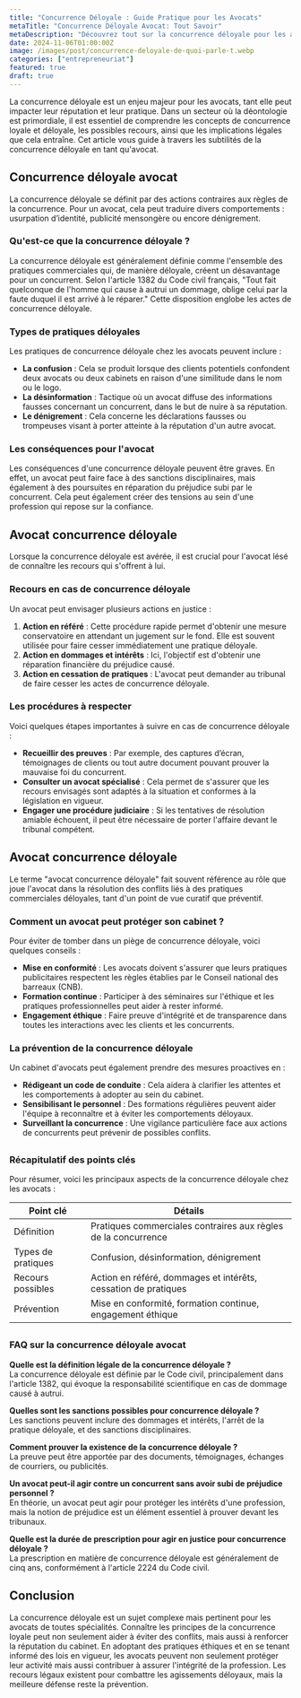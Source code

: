 ```yaml
---
title: "Concurrence Déloyale : Guide Pratique pour les Avocats"
metaTitle: "Concurrence Déloyale Avocat: Tout Savoir"
metaDescription: "Découvrez tout sur la concurrence déloyale pour les avocats, ses implications et les recours possibles."
date: 2024-11-06T01:00:00Z
image: /images/post/concurrence-deloyale-de-quoi-parle-t.webp
categories: ["entrepreneuriat"]
featured: true
draft: true
---
```


La concurrence déloyale est un enjeu majeur pour les avocats, tant elle peut impacter leur réputation et leur pratique. Dans un secteur où la déontologie est primordiale, il est essentiel de comprendre les concepts de concurrence loyale et déloyale, les possibles recours, ainsi que les implications légales que cela entraîne. Cet article vous guide à travers les subtilités de la concurrence déloyale en tant qu'avocat.

## Concurrence déloyale avocat

La concurrence déloyale se définit par des actions contraires aux règles de la concurrence. Pour un avocat, cela peut traduire divers comportements : usurpation d’identité, publicité mensongère ou encore dénigrement. 

### Qu'est-ce que la concurrence déloyale ?

La concurrence déloyale est généralement définie comme l'ensemble des pratiques commerciales qui, de manière déloyale, créent un désavantage pour un concurrent. Selon l'article 1382 du Code civil français, "Tout fait quelconque de l'homme qui cause à autrui un dommage, oblige celui par la faute duquel il est arrivé à le réparer." Cette disposition englobe les actes de concurrence déloyale.

### Types de pratiques déloyales

Les pratiques de concurrence déloyale chez les avocats peuvent inclure :

- **La confusion** : Cela se produit lorsque des clients potentiels confondent deux avocats ou deux cabinets en raison d'une similitude dans le nom ou le logo.
- **La désinformation** : Tactique où un avocat diffuse des informations fausses concernant un concurrent, dans le but de nuire à sa réputation.
- **Le dénigrement** : Cela concerne les déclarations fausses ou trompeuses visant à porter atteinte à la réputation d'un autre avocat.

### Les conséquences pour l'avocat

Les conséquences d'une concurrence déloyale peuvent être graves. En effet, un avocat peut faire face à des sanctions disciplinaires, mais également à des poursuites en réparation du préjudice subi par le concurrent. Cela peut également créer des tensions au sein d'une profession qui repose sur la confiance.

## Avocat concurrence déloyale

Lorsque la concurrence déloyale est avérée, il est crucial pour l'avocat lésé de connaître les recours qui s'offrent à lui.

### Recours en cas de concurrence déloyale

Un avocat peut envisager plusieurs actions en justice :

1. **Action en référé** : Cette procédure rapide permet d'obtenir une mesure conservatoire en attendant un jugement sur le fond. Elle est souvent utilisée pour faire cesser immédiatement une pratique déloyale.
2. **Action en dommages et intérêts** : Ici, l'objectif est d'obtenir une réparation financière du préjudice causé.
3. **Action en cessation de pratiques** : L'avocat peut demander au tribunal de faire cesser les actes de concurrence déloyale.

### Les procédures à respecter

Voici quelques étapes importantes à suivre en cas de concurrence déloyale :

- **Recueillir des preuves** : Par exemple, des captures d’écran, témoignages de clients ou tout autre document pouvant prouver la mauvaise foi du concurrent.
- **Consulter un avocat spécialisé** : Cela permet de s'assurer que les recours envisagés sont adaptés à la situation et conformes à la législation en vigueur.
- **Engager une procédure judiciaire** : Si les tentatives de résolution amiable échouent, il peut être nécessaire de porter l'affaire devant le tribunal compétent.

## Avocat concurrence déloyale

Le terme "avocat concurrence déloyale" fait souvent référence au rôle que joue l'avocat dans la résolution des conflits liés à des pratiques commerciales déloyales, tant d'un point de vue curatif que préventif.

### Comment un avocat peut protéger son cabinet ?

Pour éviter de tomber dans un piège de concurrence déloyale, voici quelques conseils :

- **Mise en conformité** : Les avocats doivent s'assurer que leurs pratiques publicitaires respectent les règles établies par le Conseil national des barreaux (CNB).
- **Formation continue** : Participer à des séminaires sur l'éthique et les pratiques professionnelles peut aider à rester informé.
- **Engagement éthique** : Faire preuve d'intégrité et de transparence dans toutes les interactions avec les clients et les concurrents.

### La prévention de la concurrence déloyale

Un cabinet d'avocats peut également prendre des mesures proactives en :

- **Rédigeant un code de conduite** : Cela aidera à clarifier les attentes et les comportements à adopter au sein du cabinet.
- **Sensibilisant le personnel** : Des formations régulières peuvent aider l'équipe à reconnaître et à éviter les comportements déloyaux.
- **Surveillant la concurrence** : Une vigilance particulière face aux actions de concurrents peut prévenir de possibles conflits.

## 

### Récapitulatif des points clés

Pour résumer, voici les principaux aspects de la concurrence déloyale chez les avocats :

| Point clé               | Détails                                                          |
|-------------------------|------------------------------------------------------------------|
| Définition              | Pratiques commerciales contraires aux règles de la concurrence   |
| Types de pratiques      | Confusion, désinformation, dénigrement                           |
| Recours possibles        | Action en référé, dommages et intérêts, cessation de pratiques    |
| Prévention              | Mise en conformité, formation continue, engagement éthique        |

## 

### FAQ sur la concurrence déloyale avocat

**Quelle est la définition légale de la concurrence déloyale ?**  
La concurrence déloyale est définie par le Code civil, principalement dans l'article 1382, qui évoque la responsabilité scientifique en cas de dommage causé à autrui.

**Quelles sont les sanctions possibles pour concurrence déloyale ?**  
Les sanctions peuvent inclure des dommages et intérêts, l'arrêt de la pratique déloyale, et des sanctions disciplinaires.

**Comment prouver la existence de la concurrence déloyale ?**  
La preuve peut être apportée par des documents, témoignages, échanges de courriers, ou publicités.

**Un avocat peut-il agir contre un concurrent sans avoir subi de préjudice personnel ?**  
En théorie, un avocat peut agir pour protéger les intérêts d'une profession, mais la notion de préjudice est un élément essentiel à prouver devant les tribunaux.

**Quelle est la durée de prescription pour agir en justice pour concurrence déloyale ?**  
La prescription en matière de concurrence déloyale est généralement de cinq ans, conformément à l'article 2224 du Code civil.

## Conclusion

La concurrence déloyale est un sujet complexe mais pertinent pour les avocats de toutes spécialités. Connaître les principes de la concurrence loyale peut non seulement aider à éviter des conflits, mais aussi à renforcer la réputation du cabinet. En adoptant des pratiques éthiques et en se tenant informé des lois en vigueur, les avocats peuvent non seulement protéger leur activité mais aussi contribuer à assurer l'intégrité de la profession. Les recours légaux existent pour combattre les agissements déloyaux, mais la meilleure défense reste la prévention.